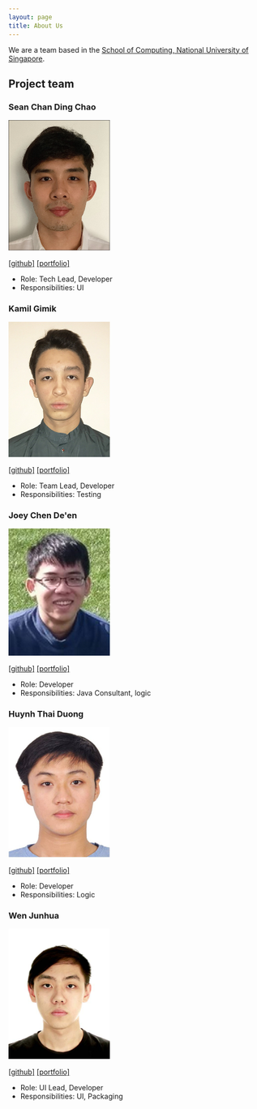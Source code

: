 ```yaml
---
layout: page
title: About Us
---
```


We are a team based in the [School of Computing, National University of Singapore](http://www.comp.nus.edu.sg).

## Project team

### Sean Chan Ding Chao

<img src="images/dcchan98.png" width="200px">

[[github]](https://github.com/dcchan98)
[[portfolio]](team/dcchan98)

* Role: Tech Lead, Developer
* Responsibilities: UI

### Kamil Gimik

<img src="images/chewypiano.png" width="200px">

[[github]](http://github.com/chewypiano)
[[portfolio]](team/chewypiano)

* Role: Team Lead, Developer
* Responsibilities: Testing

### Joey Chen De'en

<img src="images/joeychensmart.png" width="200px">

[[github]](https://github.com/JoeyChenSmart)
[[portfolio]](team/joeychensmart)

* Role: Developer
* Responsibilities: Java Consultant, logic

### Huynh Thai Duong

<img src="images/aidoxe-123.png" width="200px">

[[github]](http://github.com/aidoxe-123)
[[portfolio]](team/aidoxe-123)

* Role: Developer
* Responsibilities: Logic

### Wen Junhua

<img src="images/jh123x.png" width="200px">

[[github]](http://github.com/Jh123x)
[[portfolio]](team/jh123x)

* Role: UI Lead, Developer
* Responsibilities: UI, Packaging
